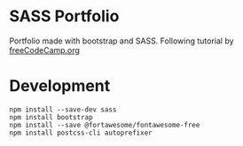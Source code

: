# SASS Portfolio
Portfolio made with bootstrap and SASS. Following tutorial by [freeCodeCamp.org](https://www.youtube.com/watch?v=iJKCj8uAHz8&t=1541s)

# Development
```
npm install --save-dev sass
npm install bootstrap
npm install --save @fortawesome/fontawesome-free
npm install postcss-cli autoprefixer
```
